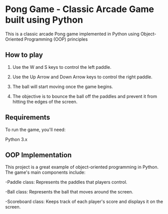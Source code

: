 # Pong Game - Classic Arcade Game built using Python 
This is a classic arcade Pong game implemented in Python using Object-Oriented Programming (OOP) principles

## How to play

1) Use the W and S keys to control the left paddle.

2) Use the Up Arrow and Down Arrow keys to control the right paddle.

3) The ball will start moving once the game begins.

4) The objective is to bounce the ball off the paddles and prevent it from hitting the edges of the screen.

## Requirements
To run the game, you'll need:

Python 3.x


## OOP Implementation
This project is a great example of object-oriented programming in Python. The game's main components include:

-Paddle class: Represents the paddles that players control.

-Ball class: Represents the ball that moves around the screen.

-Scoreboard class: Keeps track of each player's score and displays it on the screen.



